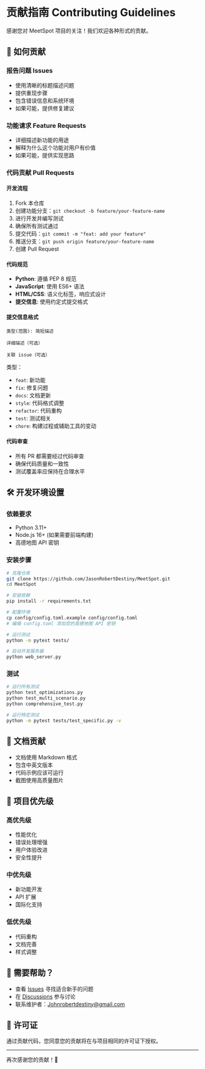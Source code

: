 # 贡献指南 Contributing Guidelines

感谢您对 MeetSpot 项目的关注！我们欢迎各种形式的贡献。

## 🤝 如何贡献

### 报告问题 Issues
- 使用清晰的标题描述问题
- 提供重现步骤
- 包含错误信息和系统环境
- 如果可能，提供修复建议

### 功能请求 Feature Requests
- 详细描述新功能的用途
- 解释为什么这个功能对用户有价值
- 如果可能，提供实现思路

### 代码贡献 Pull Requests

#### 开发流程
1. Fork 本仓库
2. 创建功能分支：`git checkout -b feature/your-feature-name`
3. 进行开发并编写测试
4. 确保所有测试通过
5. 提交代码：`git commit -m "feat: add your feature"`
6. 推送分支：`git push origin feature/your-feature-name`
7. 创建 Pull Request

#### 代码规范
- **Python**: 遵循 PEP 8 规范
- **JavaScript**: 使用 ES6+ 语法
- **HTML/CSS**: 语义化标签，响应式设计
- **提交信息**: 使用约定式提交格式

#### 提交信息格式
```
类型(范围): 简短描述

详细描述（可选）

关联 issue（可选）
```

类型：
- `feat`: 新功能
- `fix`: 修复问题
- `docs`: 文档更新
- `style`: 代码格式调整
- `refactor`: 代码重构
- `test`: 测试相关
- `chore`: 构建过程或辅助工具的变动

#### 代码审查
- 所有 PR 都需要经过代码审查
- 确保代码质量和一致性
- 测试覆盖率应保持在合理水平

## 🛠 开发环境设置

### 依赖要求
- Python 3.11+
- Node.js 16+ (如果需要前端构建)
- 高德地图 API 密钥

### 安装步骤
```bash
# 克隆仓库
git clone https://github.com/JasonRobertDestiny/MeetSpot.git
cd MeetSpot

# 安装依赖
pip install -r requirements.txt

# 配置环境
cp config/config.toml.example config/config.toml
# 编辑 config.toml 添加您的高德地图 API 密钥

# 运行测试
python -m pytest tests/

# 启动开发服务器
python web_server.py
```

### 测试
```bash
# 运行所有测试
python test_optimizations.py
python test_multi_scenario.py
python comprehensive_test.py

# 运行特定测试
python -m pytest tests/test_specific.py -v
```

## 📝 文档贡献

- 文档使用 Markdown 格式
- 包含中英文版本
- 代码示例应该可运行
- 截图使用高质量图片

## 🎯 项目优先级

### 高优先级
- 性能优化
- 错误处理增强
- 用户体验改进
- 安全性提升

### 中优先级
- 新功能开发
- API 扩展
- 国际化支持

### 低优先级
- 代码重构
- 文档完善
- 样式调整

## 🤔 需要帮助？

- 查看 [Issues](https://github.com/JasonRobertDestiny/MeetSpot/issues) 寻找适合新手的问题
- 在 [Discussions](https://github.com/JasonRobertDestiny/MeetSpot/discussions) 参与讨论
- 联系维护者：Johnrobertdestiny@gmail.com

## 📄 许可证

通过贡献代码，您同意您的贡献将在与项目相同的许可证下授权。

---

再次感谢您的贡献！🎉
